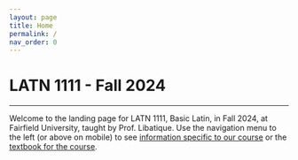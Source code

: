 ```yaml
---
layout: page
title: Home
permalink: /
nav_order: 0
---
```


# LATN 1111 - Fall 2024

***

Welcome to the landing page for LATN 1111, Basic Latin, in Fall 2024, at Fairfield University, taught by Prof. Libatique. Use the navigation menu to the left (or above on mobile) to see [information specific to our course](/course_info) or the [textbook for the course](/textbook).